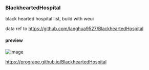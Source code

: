 ### BlackheartedHospital

black hearted hospital list, build with weui

data ref to https://github.com/langhua9527/BlackheartedHospital


#### preview

![image](https://cloud.githubusercontent.com/assets/4652816/14984408/0c477852-1175-11e6-8145-df19ec2a6d84.png)

https://progrape.github.io/BlackheartedHospital
